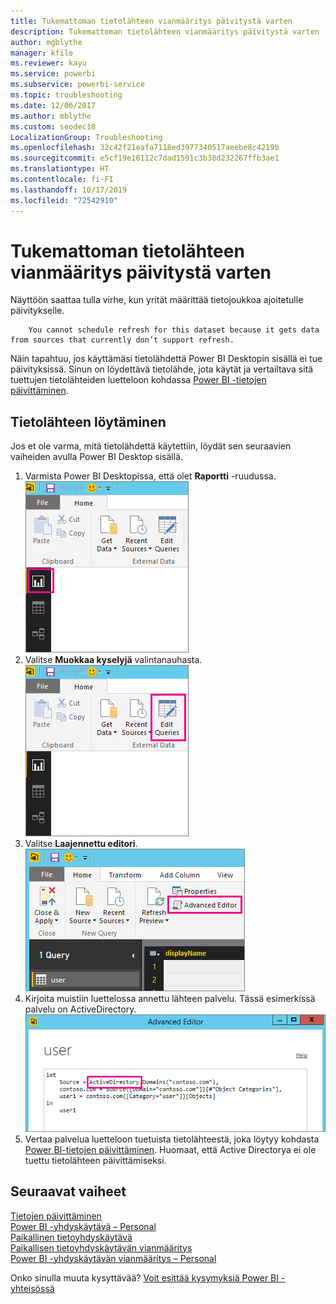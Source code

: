 ```yaml
---
title: Tukemattoman tietolähteen vianmääritys päivitystä varten
description: Tukemattoman tietolähteen vianmääritys päivitystä varten
author: mgblythe
manager: kfile
ms.reviewer: kayu
ms.service: powerbi
ms.subservice: powerbi-service
ms.topic: troubleshooting
ms.date: 12/06/2017
ms.author: mblythe
ms.custom: seodec18
LocalizationGroup: Troubleshooting
ms.openlocfilehash: 32c42f21eafa7118ed3977340517aeebe8c4219b
ms.sourcegitcommit: e5cf19e16112c7dad1591c3b38d232267ffb3ae1
ms.translationtype: HT
ms.contentlocale: fi-FI
ms.lasthandoff: 10/17/2019
ms.locfileid: "72542910"
---
```

# <a name="troubleshooting-unsupported-data-source-for-refresh"></a>Tukemattoman tietolähteen vianmääritys päivitystä varten
Näyttöön saattaa tulla virhe, kun yrität määrittää tietojoukkoa ajoitetulle päivitykselle.

        You cannot schedule refresh for this dataset because it gets data from sources that currently don’t support refresh.

Näin tapahtuu, jos käyttämäsi tietolähdettä Power BI Desktopin sisällä ei tue päivityksissä. Sinun on löydettävä tietolähde, jota käytät ja vertailtava sitä tuettujen tietolähteiden luetteloon kohdassa [Power BI -tietojen päivittäminen](refresh-data.md). 

## <a name="find-the-data-source"></a>Tietolähteen löytäminen
Jos et ole varma, mitä tietolähdettä käytettiin, löydät sen seuraavien vaiheiden avulla Power BI Desktop sisällä.  

1. Varmista Power BI Desktopissa, että olet **Raportti** -ruudussa.  
   ![Desktop-raporttiruutu](media/service-admin-troubleshoot-unsupported-data-source-for-refresh/tshoot-report-pane.png)
2. Valitse **Muokkaa kyselyjä** valintanauhasta.  
   ![Muokkaa kyselyitä](media/service-admin-troubleshoot-unsupported-data-source-for-refresh/tshoot-edit-queries.png)
3. Valitse **Laajennettu editori**.  
   ![Laajennettu editori](media/service-admin-troubleshoot-unsupported-data-source-for-refresh/tshoot-advanced-editor.png)
4. Kirjoita muistiin luettelossa annettu lähteen palvelu.  Tässä esimerkissä palvelu on ActiveDirectory.  
   ![Tietolähdepalvelu](media/service-admin-troubleshoot-unsupported-data-source-for-refresh/tshoot-provider.png)
5. Vertaa palvelua luetteloon tuetuista tietolähteestä, joka löytyy kohdasta [Power BI-tietojen päivittäminen](refresh-data.md).  Huomaat, että Active Directorya ei ole tuettu tietolähteen päivittämiseksi.  

## <a name="next-steps"></a>Seuraavat vaiheet
[Tietojen päivittäminen](refresh-data.md)  
[Power BI -yhdyskäytävä – Personal](service-gateway-personal-mode.md)  
[Paikallinen tietoyhdyskäytävä](service-gateway-onprem.md)  
[Paikallisen tietoyhdyskäytävän vianmääritys](service-gateway-onprem-tshoot.md)  
[Power BI -yhdyskäytävän vianmääritys – Personal](service-admin-troubleshooting-power-bi-personal-gateway.md)  

Onko sinulla muuta kysyttävää? [Voit esittää kysymyksiä Power BI -yhteisössä](http://community.powerbi.com/)

